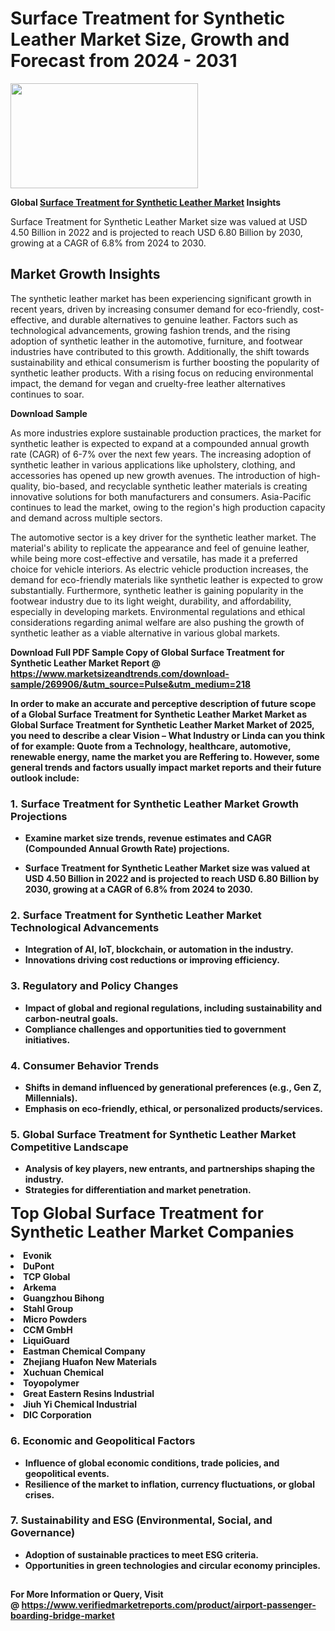 <H1>Surface Treatment for Synthetic Leather Market Size, Growth and Forecast from 2024 - 2031</H1><img class="aligncenter size-medium wp-image-584254" src="https://thirdeyenews.in/wp-content/uploads/2024/09/Global-Market-Research-300x168.jpeg" alt="" width="300" height="168" /><p><strong>Global&nbsp;<a href="https://www.marketsizeandtrends.com/download-sample/269906/&amp;utm_source=Pulse&amp;utm_medium=218">Surface Treatment for Synthetic Leather Market</a> Insights</strong></p><p>Surface Treatment for Synthetic Leather Market size was valued at USD 4.50 Billion in 2022 and is projected to reach USD 6.80 Billion by 2030, growing at a CAGR of 6.8% from 2024 to 2030.</p><p><h2>Market Growth Insights</h2> <p>The synthetic leather market has been experiencing significant growth in recent years, driven by increasing consumer demand for eco-friendly, cost-effective, and durable alternatives to genuine leather. Factors such as technological advancements, growing fashion trends, and the rising adoption of synthetic leather in the automotive, furniture, and footwear industries have contributed to this growth. Additionally, the shift towards sustainability and ethical consumerism is further boosting the popularity of synthetic leather products. With a rising focus on reducing environmental impact, the demand for vegan and cruelty-free leather alternatives continues to soar.</p> <p><strong>Download Sample</strong></p> <p>As more industries explore sustainable production practices, the market for synthetic leather is expected to expand at a compounded annual growth rate (CAGR) of 6-7% over the next few years. The increasing adoption of synthetic leather in various applications like upholstery, clothing, and accessories has opened up new growth avenues. The introduction of high-quality, bio-based, and recyclable synthetic leather materials is creating innovative solutions for both manufacturers and consumers. Asia-Pacific continues to lead the market, owing to the region's high production capacity and demand across multiple sectors.</p> <p>The automotive sector is a key driver for the synthetic leather market. The material's ability to replicate the appearance and feel of genuine leather, while being more cost-effective and versatile, has made it a preferred choice for vehicle interiors. As electric vehicle production increases, the demand for eco-friendly materials like synthetic leather is expected to grow substantially. Furthermore, synthetic leather is gaining popularity in the footwear industry due to its light weight, durability, and affordability, especially in developing markets. Environmental regulations and ethical considerations regarding animal welfare are also pushing the growth of synthetic leather as a viable alternative in various global markets.</p> <p><strong></p><p><span class=""><strong>Download Full PDF Sample Copy of Global Surface Treatment for Synthetic Leather Market Report</strong> @ <a href="https://www.marketsizeandtrends.com/download-sample/269906/&amp;utm_source=Pulse&amp;utm_medium=218" target="_blank">https://www.marketsizeandtrends.com/download-sample/269906/&amp;utm_source=Pulse&amp;utm_medium=218</a></span></p><p>In order to make an accurate and perceptive description of future scope of a Global&nbsp;Surface Treatment for Synthetic Leather Market Market as Global&nbsp;Surface Treatment for Synthetic Leather Market Market of 2025, you need to describe a clear Vision &ndash; What Industry or Linda can you think of for example: Quote from a Technology, healthcare, automotive, renewable energy, name the market you are Reffering to. However, some general trends and factors usually impact market reports and their future outlook include:</p><h3>1.&nbsp;<strong>Surface Treatment for Synthetic Leather Market Growth Projections</strong></h3><ul><li>Examine market size trends, revenue estimates and CAGR (Compounded Annual Growth Rate) projections.</li><li><p>Surface Treatment for Synthetic Leather Market size was valued at USD 4.50 Billion in 2022 and is projected to reach USD 6.80 Billion by 2030, growing at a CAGR of 6.8% from 2024 to 2030.</p></li></ul><h3>2.&nbsp;<strong>Surface Treatment for Synthetic Leather Market Technological Advancements</strong></h3><ul><li>Integration of AI, IoT, blockchain, or automation in the industry.</li><li>Innovations driving cost reductions or improving efficiency.</li></ul><h3>3.&nbsp;<strong>Regulatory and Policy Changes</strong></h3><ul><li>Impact of global and regional regulations, including sustainability and carbon-neutral goals.</li><li>Compliance challenges and opportunities tied to government initiatives.</li></ul><h3>4.&nbsp;<strong>Consumer Behavior Trends</strong></h3><ul><li>Shifts in demand influenced by generational preferences (e.g., Gen Z, Millennials).</li><li>Emphasis on eco-friendly, ethical, or personalized products/services.</li></ul><h3>5.&nbsp;<strong>Global Surface Treatment for Synthetic Leather Market Competitive Landscape</strong></h3><ul><li>Analysis of key players, new entrants, and partnerships shaping the industry.</li><li>Strategies for differentiation and market penetration.</li></ul><p data-pm-slice="1 1 []"><span style="color: inherit; font-family: inherit; font-size: 25px;">Top Global Surface Treatment for Synthetic Leather Market Companies</span></p><div class="" data-test-id=""><p><li>Evonik</li><li> DuPont</li><li> TCP Global</li><li> Arkema</li><li> Guangzhou Bihong</li><li> Stahl Group</li><li> Micro Powders</li><li> CCM GmbH</li><li> LiquiGuard</li><li> Eastman Chemical Company</li><li> Zhejiang Huafon New Materials</li><li> Xuchuan Chemical</li><li> Toyopolymer</li><li> Great Eastern Resins Industrial</li><li> Jiuh Yi Chemical Industrial</li><li> DIC Corporation</li></p></div><h3>6.&nbsp;<strong>Economic and Geopolitical Factors</strong></h3><ul><li>Influence of global economic conditions, trade policies, and geopolitical events.</li><li>Resilience of the market to inflation, currency fluctuations, or global crises.</li></ul><h3>7.&nbsp;<strong>Sustainability and ESG (Environmental, Social, and Governance)</strong></h3><ul><li>Adoption of sustainable practices to meet ESG criteria.</li><li>Opportunities in green technologies and circular economy principles.</li></ul><h2><strong style="font-size: 14px;">For More Information or Query, Visit @&nbsp;</strong><a style="background-color: #ffffff; font-size: 14px;" href="https://www.marketsizeandtrends.com/report/surface-treatment-for-synthetic-leather-market/" target="_blank">https://www.verifiedmarketreports.com/product/airport-passenger-boarding-bridge-market</a></h2>
